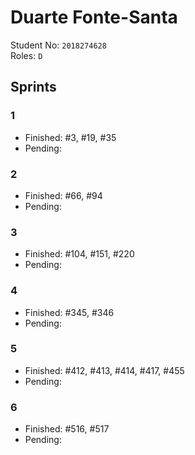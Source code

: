 # Duarte Fonte-Santa

Student No: `2018274628`  
Roles: `D`

## Sprints

### 1

* Finished: #3, #19, #35
* Pending:

### 2
* Finished: #66, #94
* Pending: 

### 3
* Finished: #104, #151, #220
* Pending: 

### 4
* Finished: #345, #346
* Pending: 

### 5
* Finished: #412, #413, #414, #417, #455
* Pending: 

### 6
* Finished: #516, #517
* Pending: 